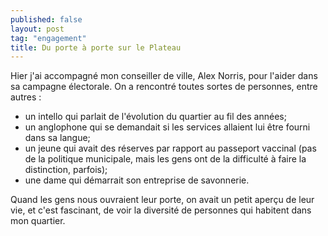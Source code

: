 ```yaml
---
published: false
layout: post
tag: "engagement"
title: Du porte à porte sur le Plateau
---
```


Hier j'ai accompagné mon conseiller de ville, Alex Norris, pour l'aider dans sa campagne électorale.
On a rencontré toutes sortes de personnes, entre autres :

- un intello qui parlait de l'évolution du quartier au fil des années;
- un anglophone qui se demandait si les services allaient lui être fourni dans sa langue;
- un jeune qui avait des réserves par rapport au passeport vaccinal (pas de la politique municipale, mais les gens ont de la difficulté à faire la distinction, parfois);
- une dame qui démarrait son entreprise de savonnerie.

Quand les gens nous ouvraient leur porte, on avait un petit aperçu de leur vie, et c'est fascinant, de voir la diversité de personnes qui habitent dans mon quartier.
